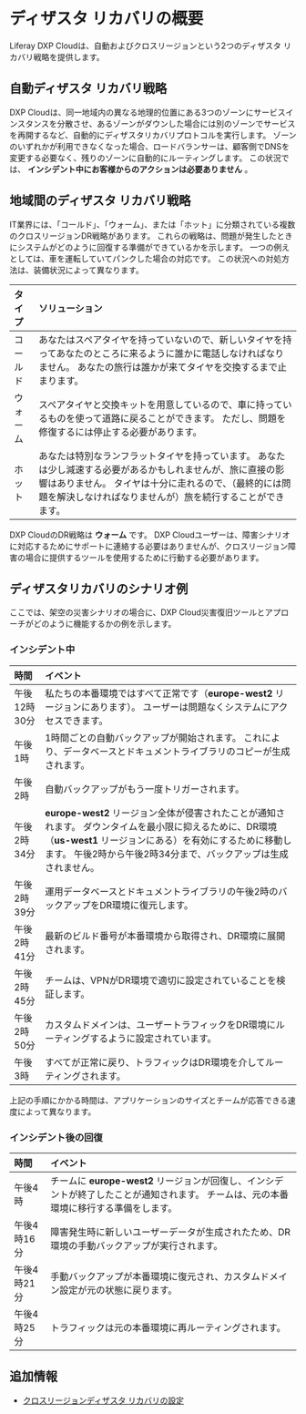 # ディザスタ リカバリの概要

Liferay DXP Cloudは、自動およびクロスリージョンという2つのディザスタ リカバリ戦略を提供します。

## 自動ディザスタ リカバリ戦略

DXP Cloudは、同一地域内の異なる地理的位置にある3つのゾーンにサービスインスタンスを分散させ、あるゾーンがダウンした場合には別のゾーンでサービスを再開するなど、自動的にディザスタリカバリプロトコルを実行します。 ゾーンのいずれかが利用できなくなった場合、ロードバランサーは、顧客側でDNSを変更する必要なく、残りのゾーンに自動的にルーティングします。 この状況では、 **インシデント中にお客様からのアクションは必要ありません** 。

## 地域間のディザスタ リカバリ戦略

IT業界には、「コールド」、「ウォーム」、または「ホット」に分類されている複数のクロスリージョンDR戦略があります。 これらの戦略は、問題が発生したときにシステムがどのように回復する準備ができているかを示します。 一つの例えとしては、車を運転していてパンクした場合の対応です。 この状況への対処方法は、装備状況によって異なります。

| タイプ  | ソリューション                                                                                                            |
|:---- |:------------------------------------------------------------------------------------------------------------------ |
| コールド | あなたはスペアタイヤを持っていないので、新しいタイヤを持ってあなたのところに来るように誰かに電話しなければなりません。 あなたの旅行は誰かが来てタイヤを交換するまで止まります。                           |
| ウォーム | スペアタイヤと交換キットを用意しているので、車に持っているものを使って道路に戻ることができます。 ただし、問題を修復するには停止する必要があります。                                         |
| ホット  | あなたは特別なランフラットタイヤを持っています。 あなたは少し減速する必要があるかもしれませんが、旅に直接の影響はありません。 タイヤは十分に走れるので、（最終的には問題を解決しなければなりませんが）旅を続行することができます。 |

DXP CloudのDR戦略は **ウォーム** です。 DXP Cloudユーザーは、障害シナリオに対応するためにサポートに連絡する必要はありませんが、クロスリージョン障害の場合に提供するツールを使用するために行動する必要があります。

## ディザスタリカバリのシナリオ例

ここでは、架空の災害シナリオの場合に、DXP Cloud災害復旧ツールとアプローチがどのように機能するかの例を示します。

### インシデント中

| 時間       | イベント                                                                                                                               |
|:-------- |:---------------------------------------------------------------------------------------------------------------------------------- |
| 午後12時30分 | 私たちの本番環境ではすべて正常です（**europe-west2** リージョンにあります）。 ユーザーは問題なくシステムにアクセスできます。                                                             |
| 午後1時     | 1時間ごとの自動バックアップが開始されます。 これにより、データベースとドキュメントライブラリのコピーが生成されます。                                                                        |
| 午後2時     | 自動バックアップがもう一度トリガーされます。                                                                                                             |
| 午後2時34分  | **europe-west2** リージョン全体が侵害されたことが通知されます。 ダウンタイムを最小限に抑えるために、DR環境（**us-west1** リージョンにある）を有効にするために移動します。 午後2時から午後2時34分まで、バックアップは生成されません。 |
| 午後2時39分  | 運用データベースとドキュメントライブラリの午後2時のバックアップをDR環境に復元します。                                                                                       |
| 午後2時41分  | 最新のビルド番号が本番環境から取得され、DR環境に展開されます。                                                                                                   |
| 午後2時45分  | チームは、VPNがDR環境で適切に設定されていることを検証します。                                                                                                  |
| 午後2時50分  | カスタムドメインは、ユーザートラフィックをDR環境にルーティングするように設定されています。                                                                                     |
| 午後3時     | すべてが正常に戻り、トラフィックはDR環境を介してルーティングされます。                                                                                               |

上記の手順にかかる時間は、アプリケーションのサイズとチームが応答できる速度によって異なります。

### インシデント後の回復

| 時間      | イベント                                                                      |
|:------- |:------------------------------------------------------------------------- |
| 午後4時    | チームに **europe-west2** リージョンが回復し、インシデントが終了したことが通知されます。 チームは、元の本番環境に移行する準備をします。 |
| 午後4時16分 | 障害発生時に新しいユーザーデータが生成されたため、DR環境の手動バックアップが実行されます。                            |
| 午後4時21分 | 手動バックアップが本番環境に復元され、カスタムドメイン設定が元の状態に戻ります。                                  |
| 午後4時25分 | トラフィックは元の本番環境に再ルーティングされます。                                                |

## 追加情報

* [クロスリージョンディザスタ リカバリの設定](./configuring-cross-region-disaster-recovery.md)
